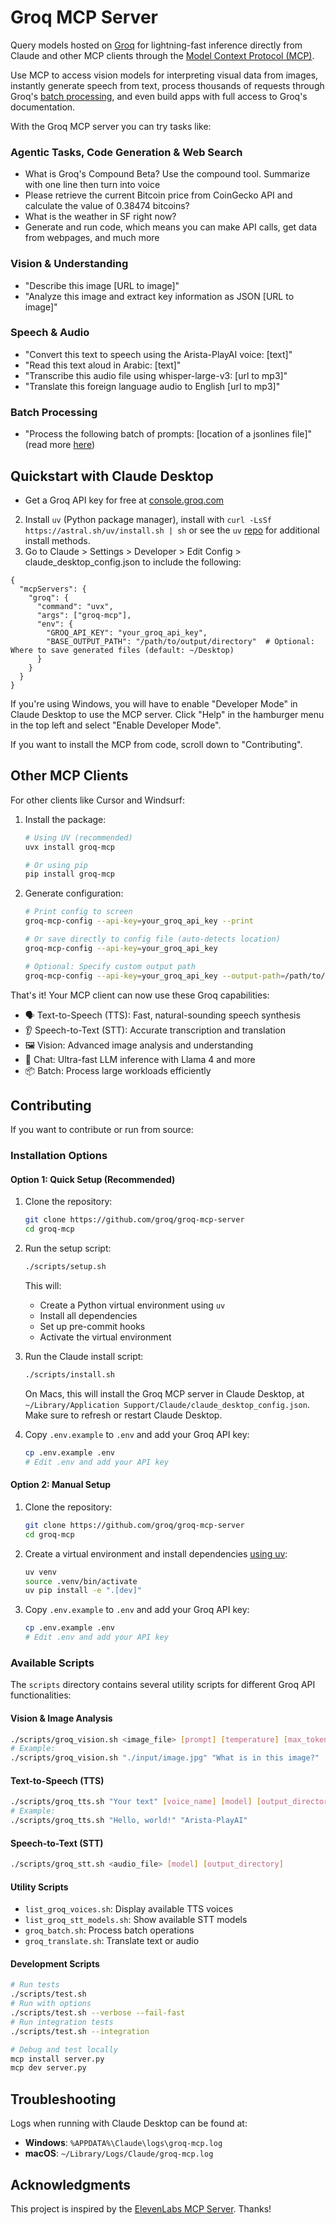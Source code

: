# Groq MCP Server

Query models hosted on [Groq](https://console.groq.com/docs/models) for lightning-fast inference directly from Claude and other MCP clients through the [Model Context Protocol (MCP)](https://github.com/modelcontextprotocol).

Use MCP to access vision models for interpreting visual data from images, instantly generate speech from text, process thousands of requests through Groq's [batch processing](https://console.groq.com/docs/batch), and even build apps with full access to Groq's documentation.

With the Groq MCP server you can try tasks like:

### Agentic Tasks, Code Generation & Web Search
- What is Groq's Compound Beta? Use the compound tool. Summarize with one line then turn into voice
- Please retrieve the current Bitcoin price from CoinGecko API and calculate the value of 0.38474 bitcoins?
- What is the weather in SF right now?
- Generate and run code, which means you can make API calls, get data from webpages, and much more

### Vision & Understanding
- "Describe this image [URL to image]"
- "Analyze this image and extract key information as JSON [URL to image]"

### Speech & Audio
- "Convert this text to speech using the Arista-PlayAI voice: [text]"
- "Read this text aloud in Arabic: [text]"
- "Transcribe this audio file using whisper-large-v3: [url to mp3]"
- "Translate this foreign language audio to English [url to mp3]"

### Batch Processing
- "Process the following batch of prompts: [location of a jsonlines file]" (read more [here](https://console.groq.com/docs/batch))



## Quickstart with Claude Desktop

- Get a Groq API key for free at [console.groq.com](https://console.groq.com)
2. Install `uv` (Python package manager), install with `curl -LsSf https://astral.sh/uv/install.sh | sh` or see the `uv` [repo](https://github.com/astral-sh/uv) for additional install methods.
3. Go to Claude > Settings > Developer > Edit Config > claude_desktop_config.json to include the following:

```
{
  "mcpServers": {
    "groq": {
      "command": "uvx",
      "args": ["groq-mcp"],
      "env": {
        "GROQ_API_KEY": "your_groq_api_key",
        "BASE_OUTPUT_PATH": "/path/to/output/directory"  # Optional: Where to save generated files (default: ~/Desktop)
      }
    }
  }
}

```

If you're using Windows, you will have to enable "Developer Mode" in Claude Desktop to use the MCP server. Click "Help" in the hamburger menu in the top left and select "Enable Developer Mode".

If you want to install the MCP from code, scroll down to "Contributing".


## Other MCP Clients

For other clients like Cursor and Windsurf:

1. Install the package:
   ```bash
   # Using UV (recommended)
   uvx install groq-mcp

   # Or using pip
   pip install groq-mcp
   ```

2. Generate configuration:
   ```bash
   # Print config to screen
   groq-mcp-config --api-key=your_groq_api_key --print

   # Or save directly to config file (auto-detects location)
   groq-mcp-config --api-key=your_groq_api_key

   # Optional: Specify custom output path
   groq-mcp-config --api-key=your_groq_api_key --output-path=/path/to/outputs
   ```

That's it! Your MCP client can now use these Groq capabilities:

- 🗣️ Text-to-Speech (TTS): Fast, natural-sounding speech synthesis
- 👂 Speech-to-Text (STT): Accurate transcription and translation
- 🖼️ Vision: Advanced image analysis and understanding
- 💬 Chat: Ultra-fast LLM inference with Llama 4 and more
- 📦 Batch: Process large workloads efficiently


## Contributing

If you want to contribute or run from source:

### Installation Options

#### Option 1: Quick Setup (Recommended)

1. Clone the repository:
   ```bash
   git clone https://github.com/groq/groq-mcp-server
   cd groq-mcp
   ```

2. Run the setup script:
   ```bash
   ./scripts/setup.sh
   ```
   This will:
   - Create a Python virtual environment using `uv`
   - Install all dependencies
   - Set up pre-commit hooks
   - Activate the virtual environment

3. Run the Claude install script:
   ```bash
   ./scripts/install.sh
   ```
   On Macs, this will install the Groq MCP server in Claude Desktop, at `~/Library/Application Support/Claude/claude_desktop_config.json`. Make sure to refresh or restart Claude Desktop.

4. Copy `.env.example` to `.env` and add your Groq API key:
   ```bash
   cp .env.example .env
   # Edit .env and add your API key
   ```

#### Option 2: Manual Setup

1. Clone the repository:
   ```bash
   git clone https://github.com/groq/groq-mcp-server
   cd groq-mcp
   ```

2. Create a virtual environment and install dependencies [using uv](https://github.com/astral-sh/uv):
   ```bash
   uv venv
   source .venv/bin/activate
   uv pip install -e ".[dev]"
   ```

3. Copy `.env.example` to `.env` and add your Groq API key:
   ```bash
   cp .env.example .env
   # Edit .env and add your API key
   ```

### Available Scripts

The `scripts` directory contains several utility scripts for different Groq API functionalities:

#### Vision & Image Analysis
```bash
./scripts/groq_vision.sh <image_file> [prompt] [temperature] [max_tokens] [output_directory]
# Example:
./scripts/groq_vision.sh "./input/image.jpg" "What is in this image?"
```

#### Text-to-Speech (TTS)
```bash
./scripts/groq_tts.sh "Your text" [voice_name] [model] [output_directory]
# Example:
./scripts/groq_tts.sh "Hello, world!" "Arista-PlayAI"
```

#### Speech-to-Text (STT)
```bash
./scripts/groq_stt.sh <audio_file> [model] [output_directory]
```

#### Utility Scripts
- `list_groq_voices.sh`: Display available TTS voices
- `list_groq_stt_models.sh`: Show available STT models
- `groq_batch.sh`: Process batch operations
- `groq_translate.sh`: Translate text or audio

#### Development Scripts
```bash
# Run tests
./scripts/test.sh
# Run with options
./scripts/test.sh --verbose --fail-fast
# Run integration tests
./scripts/test.sh --integration

# Debug and test locally
mcp install server.py
mcp dev server.py
```

## Troubleshooting

Logs when running with Claude Desktop can be found at:

- **Windows**: `%APPDATA%\Claude\logs\groq-mcp.log`
- **macOS**: `~/Library/Logs/Claude/groq-mcp.log`


## Acknowledgments

This project is inspired by the [ElevenLabs MCP Server](https://github.com/elevenlabs/elevenlabs-mcp). Thanks!